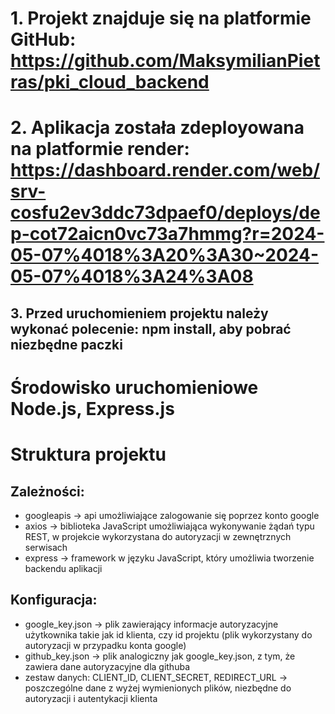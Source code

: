 # 1. Projekt znajduje się na platformie GitHub: https://github.com/MaksymilianPietras/pki_cloud_backend
# 2. Aplikacja została zdeployowana na platformie render: https://dashboard.render.com/web/srv-cosfu2ev3ddc73dpaef0/deploys/dep-cot72aicn0vc73a7hmmg?r=2024-05-07%4018%3A20%3A30~2024-05-07%4018%3A24%3A08

## 3. Przed uruchomieniem projektu należy wykonać polecenie: npm install, aby pobrać niezbędne paczki

# Środowisko uruchomieniowe Node.js, Express.js

# Struktura projektu

## Zależności:

- googleapis -> api umożliwiające zalogowanie się poprzez konto google
- axios -> biblioteka JavaScript umożliwiająca wykonywanie żądań typu REST, w projekcie wykorzystana do autoryzacji w zewnętrznych serwisach
- express -> framework w języku JavaScript, który umożliwia tworzenie backendu aplikacji

## Konfiguracja:
- google_key.json -> plik zawierający informacje autoryzacyjne użytkownika takie jak id klienta, czy id projektu (plik wykorzystany do autoryzacji w przypadku konta google)
- github_key.json -> plik analogiczny jak google_key.json, z tym, że zawiera dane autoryzacyjne dla githuba
- zestaw danych: CLIENT_ID, CLIENT_SECRET, REDIRECT_URL -> poszczególne dane z wyżej wymienionych plików, niezbędne do autoryzacji i autentykacji klienta